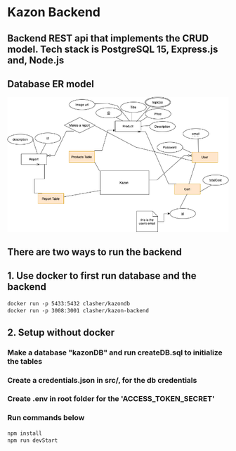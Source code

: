 # Kazon Backend

## Backend REST api that implements the CRUD model. Tech stack is PostgreSQL 15, Express.js and, Node.js

## Database ER model
![](public/kazonDB.png)

## There are two ways to run the backend
## 1. Use docker to first run database and the backend
```
docker run -p 5433:5432 clasher/kazondb
docker run -p 3008:3001 clasher/kazon-backend
```

## 2. Setup without docker
### Make a database "kazonDB" and run createDB.sql to initialize the tables
### Create a credentials.json in src/, for the db credentials
### Create .env in root folder for the 'ACCESS_TOKEN_SECRET'
### Run commands below
```
npm install
npm run devStart
```